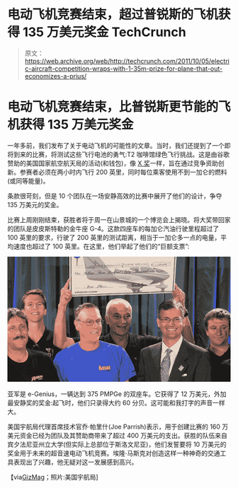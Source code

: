 # 电动飞机竞赛结束，超过普锐斯的飞机获得 135 万美元奖金 TechCrunch

> 原文：<https://web.archive.org/web/http://techcrunch.com/2011/10/05/electric-aircraft-competition-wraps-with-1-35m-prize-for-plane-that-out-economizes-a-prius/>

# 电动飞机竞赛结束，比普锐斯更节能的飞机获得 135 万美元奖金

一年多前，我们发布了关于电动飞机的可能性的文章。当时，我们还提到了一个即将到来的比赛，将测试这些飞行电池的勇气:T2 咖啡馆绿色飞行挑战。这是由谷歌赞助的美国国家航空航天局的活动(和钱包)，像 [X 奖](https://web.archive.org/web/20230203141329/https://techcrunch.com/2010/09/16/automotive-x-prize-winners-share-10-million-for-100mpg-car-designs/)一样，旨在通过竞争资助创新。参赛者必须在两小时内飞行 200 英里，同时每位乘客使用不到一加仑的燃料(或同等能量)。

条款很苛刻，但是 10 个团队在一场安静高效的比赛中展开了他们的设计，争夺 135 万美元的奖金。

比赛上周刚刚结束，获胜者将于周一在山景城的一个博览会上揭晓。将大奖带回家的团队是皮皮斯特勒的金牛座 G-4。这款四座车的每加仑汽油行驶里程超过了 100 英里的要求，行驶了 200 英里的测试距离，相当于一加仑多一点的电量，平均速度也超过了 100 英里。在这里，他们举起了他们的“巨额支票”:

![](img/ee2f550350fac5f46eda1a8f7f315058.png "G4-team-with-check")

亚军是 e-Genius，一辆达到 375 PMPGe 的双座车。它获得了 12 万美元，外加最安静奖的奖金:起飞时，他们只录得大约 60 分贝。这可能和我打字的声音一样大。

美国宇航局代理首席技术官乔·帕里什(Joe Parrish)表示，用于创建比赛的 160 万美元资金已经为团队及其赞助商带来了超过 400 万美元的支出。获胜的队伍来自宾夕法尼亚州立大学(但实际上总部位于斯洛文尼亚)，他们发誓要将 10 万美元的奖金用于未来的超音速电动飞机竞赛。埃隆·马斯克对创造这样一种神奇的交通工具表现出了兴趣，他无疑对这一发展感到高兴。

【via[GizMag](https://web.archive.org/web/20230203141329/http://www.gizmag.com/green-flight-challenge-winner/20060/)；照片:美国宇航局]